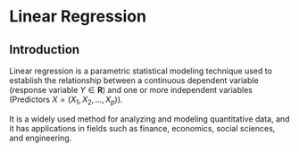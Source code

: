 # Linear Regression

## Introduction

Linear regression is a parametric statistical modeling technique used to establish the relationship between a continuous dependent variable (response variable $Y \in \mathbf{R}$) and one or more independent variables (Predictors $X = (X_{1}, X_{2}, ..., X_{p})$). 


It is a widely used method for analyzing and modeling quantitative data, and it has applications in fields such as finance, economics, social sciences, and engineering.

